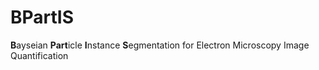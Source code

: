 # BPartIS
**B**ayseian **Part**icle **I**nstance **S**egmentation for Electron Microscopy Image Quantification
